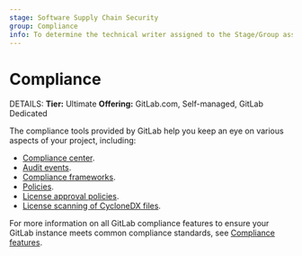```yaml
---
stage: Software Supply Chain Security
group: Compliance
info: To determine the technical writer assigned to the Stage/Group associated with this page, see https://handbook.gitlab.com/handbook/product/ux/technical-writing/#assignments
---
```


# Compliance

DETAILS:
**Tier:** Ultimate
**Offering:** GitLab.com, Self-managed, GitLab Dedicated

The compliance tools provided by GitLab help you keep an eye on various aspects of your project, including:

- [Compliance center](compliance_center/index.md).
- [Audit events](audit_events.md).
- [Compliance frameworks](../group/compliance_frameworks.md).
- [Policies](../application_security/policies/index.md).
- [License approval policies](license_approval_policies.md).
- [License scanning of CycloneDX files](license_scanning_of_cyclonedx_files/index.md).

For more information on all GitLab compliance features to ensure your GitLab instance meets common compliance standards, see
[Compliance features](../../administration/compliance.md).
